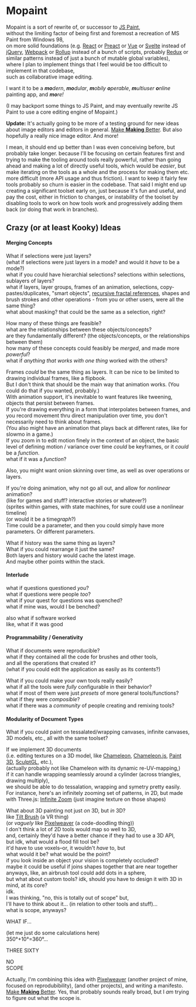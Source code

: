 # Mopaint

Mopaint is a sort of rewrite of, or successor to [JS Paint][],  
without the limiting factor of being first and foremost a recreation of MS Paint from Windows 98,  
on more solid foundations (e.g. [React][] or [Preact][] or [Vue][] or [Svelte][] instead of [jQuery][],
[Webpack][] or [Rollup][] instead of a bunch of scripts,
probably [Redux][] or similar patterns instead of just a bunch of mutable global variables),  
where I plan to implement things that I feel would be too difficult to implement in that codebase,  
such as collaborative image editing.

I want it to be a ***mo**dern*, ***mo**dular*, ***m**obily **o**perable*, ***m**ultiuser **o**nline* painting app, and ***mo**re!*  

(I may backport some things to JS Paint, and may eventually rewrite JS Paint to use a core editing engine of Mopaint.)

**Update:**
It's actually going to be more of a testing ground for new ideas about image editors and editors in general.
[Make **Making** Better][Make Making Better].
But also hopefully a really nice image editor. And more!

I mean, it should end up better than I was even conceiving before,
but probably take longer. because I'll be focusing on certain features first and
trying to make the tooling around tools really powerful,
rather than going ahead and making a lot of directly useful tools, which would be *easier*,
but make iterating on the tools as a whole and the process for making them etc. more difficult (more API usage and thus friction).
I want to keep it fairly few tools probably so churn is easier in the codebase.
That said I might end up creating a significant toolset early on, just because it's fun and useful, and pay the cost,
either in friction to changes,
or instability of the toolset by disabling tools to work on how tools work and progressively adding them back (or doing that work in branches).

## Crazy (or at least Kooky) Ideas

#### Merging Concepts

What if selections were just layers?  
(what if selections were just layers in a mode? and would it *have* to be a mode?)  
what if you could have hierarchial selections? selections within selections, sublayers of layers?  
what if layers, layer groups, frames of an animation, selections, copy-pastes/duplicates, "smart objects",
[recursive fractal references][Doodal], shapes and brush strokes and other operations - from you or other users, were all the same thing?  
what about masking? that could be the same as a selection, right?

How many of these things are feasible?  
what are the relationships between these objects/concepts?  
are they fundamentally different? (the objects/concepts, or the relationships between them)  
how many of these concepts could feasibly be *merged*, and made more *powerful*?  
what if *anything that works with one thing* worked with the others?  

Frames *could* be the same thing as layers. It can be nice to be limited to drawing individual frames, like a flipbook.  
But I don't think that should be the main way that animation works. (You could do that if you wanted, probably.)  
With animation support, it's inevitable to want features like tweening, objects that persist between frames.  
If you're drawing everything in a form that interpolates between frames, and you record movement thru direct manipulation over time, you don't necessarily need to think about frames.  
(You also might have an animation that plays back at different rates, like for slowmo in a game.)  
If you zoom in to edit motion finely in the context of an object, the basic level of defining motion / variance over time *could* be keyframes, or it *could* be a *function*.  
what if it was a *function*?  

Also, you might want onion skinning over time, as well as over operations or layers.  

If you're doing animation, why not go all out, and allow for *nonlinear* animation?  
(like for games and stuff? interactive stories or whatever?)  
(sprites within games, with state machines, for sure could use a nonlinear timeline)  
(or would it be a time*graph*?)  
Time could be a parameter, and then you could simply have more parameters. Or different parameters.  

What if history was the same thing as layers?  
What if you could rearrange it just the same?  
Both layers and history would cache the latest image.  
And maybe other points within the stack.  

#### Interlude

what if questions questioned *you*?  
what if questions were people *too*?  
what if your quest for questions was quenched?  
what if mine was, would I be benched?  

also what if software worked  
like, what if it was good  

#### Programmability / Generativity

What if documents were reproducible?  
what if they contained all the code for brushes and other tools,  
and all the operations that created it?  
(what if you could edit the application as easily as its contents?)  

What if you could make your own tools really easily?  
what if all the tools were *fully* configurable in their behavior?  
what if most of them were just *presets* of more general tools/functions?  
what if they were *composible*?  
what if there was a *community* of people creating and remixing tools?  

#### Modularity of Document Types

What if you could paint on tessalated/wrapping canvases, infinite canvases, 3D models, etc., all with the same toolset?  

If we implement 3D documents  
(i.e. editing textures on a 3D model,
like [Chameleon][], [Chameleon.js][], [Paint 3D][], [SculptGL][], etc.),  
(actually probably not like Chameleon with its dynamic re-UV-mapping,)  
if it can handle wrapping seamlessly around a cylinder (across triangles, drawing multiply),  
we should be able to do tessalation, wrapping and symetry pretty easily.  
For instance, here's an infinitely zooming set of patterns, in 2D, but made with Three.js: [Infinite Zoom][]
(just imagine texture on those shapes)  

What about 3D painting not just *on* 3D, but *in* 3D?  
like [Tilt Brush][] (a VR thing)  
(or *vaguely* like [Pixelweaver][] (a code-doodling thing))  
I don't think a lot of 2D tools would map so well to 3D,  
and, certainly they'd have a better chance if they had to use a 3D API,  
but idk, what would a flood fill tool be?  
it'd have to use voxels–or, it wouldn't *have* to, but  
what would it be? what would be the point?  
if you look inside an object your vision is completely occluded?  
maybe it could be useful if joins shapes together that are near together  
anyways, like, an airbrush tool could add dots in a sphere,  
but what about custom tools? idk, should you have to design it with 3D in mind, at its core?  
idk.  
I was thinking, "no, this is totally out of scope" but,  
I'll have to think about it... (in relation to other tools and stuff)...  
what is scope, anyways?  

WHAT IF...  

(let me just do some calculations here)  
350°+10°=360°...  

THREE SIXTY  

NO  
SCOPE  

Actually, I'm combining this idea with [Pixelweaver][]
(another project of mine, focused on reprodubibility),
(and other projects),
and writing a manifesto. [Make **Making** Better][Make Making Better].
Yes, that probably sounds really broad, but I *am* trying to figure out what the scope is.

[JS Paint]: https://github.com/1j01/jspaint/
[React]: https://facebook.github.io/react/
[Preact]: https://preactjs.com/
[Vue]: https://vuejs.org/
[Svelte]: https://github.com/sveltejs/svelte
[jQuery]: https://jquery.com/
[Webpack]: https://webpack.github.io/
[Redux]: https://redux.js.org/
[Rollup]: https://rollupjs.org/
[Chameleon]: http://www-ui.is.s.u-tokyo.ac.jp/~takeo/chameleon/chameleon.htm
[Chameleon.js]: https://github.com/tomtung/chameleon.js
[Paint 3D]: https://www.microsoft.com/en-us/store/p/paint-3d/9nblggh5fv99
[SculptGL]: https://stephaneginier.com/sculptgl/
[Infinite Zoom]: https://www.infinitezoom.net/
[Tilt Brush]: https://www.tiltbrush.com/
[Pixelweaver]: https://github.com/1j01/pixelweaver/
[Doodal]: https://dood.al/
[Make Making Better]: https://isaiahodhner.ml/make-making-better/
